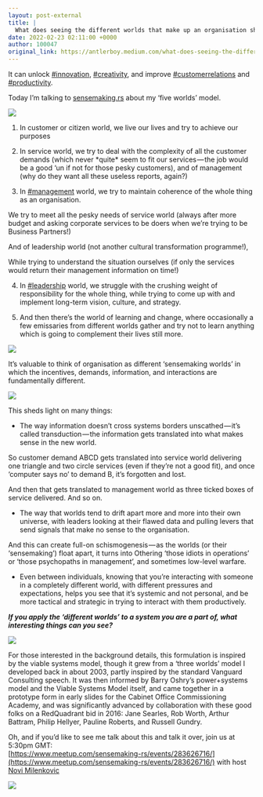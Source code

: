 ```yaml
---
layout: post-external
title: |
  What does seeing the different worlds that make up an organisation show you?
date: 2022-02-23 02:11:00 +0000
author: 100047
original_link: https://antlerboy.medium.com/what-does-seeing-the-different-worlds-that-make-up-an-organisation-show-you-cb25cb4eea49?source=rss-97852f5a56ae------2
---
```


It can unlock [#innovation](https://www.linkedin.com/feed/hashtag/?keywords=innovation&highlightedUpdateUrns=urn%3Ali%3Aactivity%3A6902169851914203136), [#creativity](https://www.linkedin.com/feed/hashtag/?keywords=creativity&highlightedUpdateUrns=urn%3Ali%3Aactivity%3A6902169851914203136), and improve [#customerrelations](https://www.linkedin.com/feed/hashtag/?keywords=customerrelations&highlightedUpdateUrns=urn%3Ali%3Aactivity%3A6902169851914203136) and [#productivity](https://www.linkedin.com/feed/hashtag/?keywords=productivity&highlightedUpdateUrns=urn%3Ali%3Aactivity%3A6902169851914203136).

Today I’m talking to [sensemaking.rs](http://sensemaking.rs/) about my ‘five worlds’ model.

![](https://cdn-images-1.medium.com/max/1024/0*JVdFnyoSJKcnWDy5)

1) In customer or citizen world, we live our lives and try to achieve our purposes

2) In service world, we try to deal with the complexity of all the customer demands (which never \*quite\* seem to fit our services — the job would be a good ‘un if not for those pesky customers), and of management (why do they want all these useless reports, again?)

3) In [#management](https://www.linkedin.com/feed/hashtag/?keywords=management&highlightedUpdateUrns=urn%3Ali%3Aactivity%3A6902169851914203136) world, we try to maintain coherence of the whole thing as an organisation.

We try to meet all the pesky needs of service world (always after more budget and asking corporate services to be doers when we’re trying to be Business Partners!)

And of leadership world (not another cultural transformation programme!),

While trying to understand the situation ourselves (if only the services would return their management information on time!)

4) In [#leadership](https://www.linkedin.com/feed/hashtag/?keywords=leadership&highlightedUpdateUrns=urn%3Ali%3Aactivity%3A6902169851914203136) world, we struggle with the crushing weight of responsibility for the whole thing, while trying to come up with and implement long-term vision, culture, and strategy.

5) And then there’s the world of learning and change, where occasionally a few emissaries from different worlds gather and try not to learn anything which is going to complement their lives still more.

![](https://cdn-images-1.medium.com/max/1024/0*2jFqX2R9WpVYNhCM)

It’s valuable to think of organisation as different ‘sensemaking worlds’ in which the incentives, demands, information, and interactions are fundamentally different.

![](https://cdn-images-1.medium.com/max/1024/0*zR1fg6WGHwBi8tp5)

This sheds light on many things:

- The way information doesn’t cross systems borders unscathed — it’s called transduction — the information gets translated into what makes sense in the new world.

So customer demand ABCD gets translated into service world delivering one triangle and two circle services (even if they’re not a good fit), and once ‘computer says no’ to demand B, it’s forgotten and lost.

And then that gets translated to management world as three ticked boxes of service delivered. And so on.

- The way that worlds tend to drift apart more and more into their own universe, with leaders looking at their flawed data and pulling levers that send signals that make no sense to the organisation.

And this can create full-on schismogenesis — as the worlds (or their ‘sensemaking’) float apart, it turns into Othering ‘those idiots in operations’ or ‘those psychopaths in management’, and sometimes low-level warfare.

- Even between individuals, knowing that you’re interacting with someone in a completely different world, with different pressures and expectations, helps you see that it’s systemic and not personal, and be more tactical and strategic in trying to interact with them productively.

**_If you apply the ‘different worlds’ to a system you are a part of, what interesting things can you see?_**

![](https://cdn-images-1.medium.com/max/1024/0*hPjIOO6WPxKplVwK)

For those interested in the background details, this formulation is inspired by the viable systems model, though it grew from a ‘three worlds’ model I developed back in about 2003, partly inspired by the standard Vanguard Consulting speech. It was then informed by Barry Oshry’s power+systems model and the Viable Systems Model itself, and came together in a prototype form in early slides for the Cabinet Office Commissioning Academy, and was significantly advanced by collaboration with these good folks on a RedQuadrant bid in 2016: Jane Searles, Rob Worth, Arthur Battram, Philip Hellyer, Pauline Roberts, and Russell Gundry.

Oh, and if you’d like to see me talk about this and talk it over, join us at 5:30pm GMT:  
[https://www.meetup.com/sensemaking-rs/events/283626716/](https://www.meetup.com/sensemaking-rs/events/283626716/) with host [Novi Milenkovic](https://www.linkedin.com/in/ACoAAAfDZN4B--EHC_rRVDPqIM4QsqHMIeRUpyA)

 ![](https://medium.com/_/stat?event=post.clientViewed&referrerSource=full_rss&postId=cb25cb4eea49)
